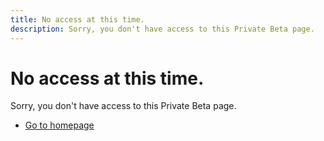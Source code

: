 ```yaml
---
title: No access at this time.
description: Sorry, you don't have access to this Private Beta page.
---
```


<Hero slots="heading, text, buttons" variant="fullwidth" theme="lightest"/>

# No access at this time.

Sorry, you don't have access to this Private Beta page.

* [Go to homepage](https://developer.adobe.com)
